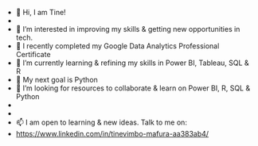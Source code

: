- 👋 Hi, I am Tine!
- 
- 👀 I’m interested in improving my skills & getting new opportunities in tech.
- 🌱 I recently completed my Google Data Analytics Professional Certificate
- 🌱 I’m currently learning & refining my skills in Power BI, Tableau, SQL & R
- 🌱 My next goal is Python
- 💞️ I’m looking for resources to collaborate & learn on Power BI, R, SQL & Python
- 
- 
- 📫 I am open to learning & new ideas. Talk to me on:
- https://www.linkedin.com/in/tinevimbo-mafura-aa383ab4/

<!---
Mupaose/Mupaose is a ✨ special ✨ repository because its `README.md` (this file) appears on your GitHub profile.
You can click the Preview link to take a look at your changes.
--->
